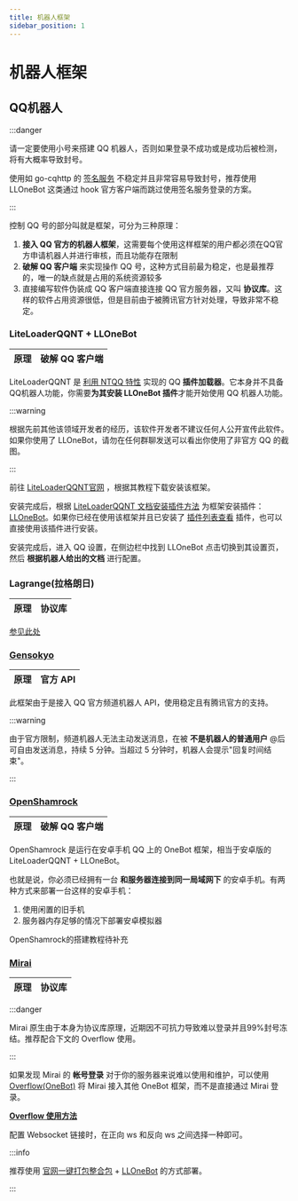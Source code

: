 ```yaml
---
title: 机器人框架
sidebar_position: 1
---
```


# 机器人框架

## QQ机器人

:::danger

请一定要使用小号来搭建 QQ 机器人，否则如果登录不成功或是成功后被检测，将有大概率导致封号。

使用如 go-cqhttp 的 [签名服务](https://mirai.mamoe.net/topic/2373/%E5%85%B3%E4%BA%8E%E7%AD%BE%E5%90%8D%E6%9C%8D%E5%8A%A1) 不稳定并且非常容易导致封号，推荐使用 LLOneBot 这类通过 hook 官方客户端而跳过使用签名服务登录的方案。

:::

控制 QQ 号的部分叫就是框架，可分为三种原理：

1. **接入 QQ 官方的机器人框架**，这需要每个使用这样框架的用户都必须在QQ官方申请机器人并进行审核，而且功能存在限制
2. **破解 QQ 客户端** 来实现操作 QQ 号，这种方式目前最为稳定，也是最推荐的，唯一的缺点就是占用的系统资源较多
3. 直接编写软件伪装成 QQ 客户端直接连接 QQ 官方服务器，又叫 **协议库**。这样的软件占用资源很低，但是目前由于被腾讯官方针对处理，导致非常不稳定。

### LiteLoaderQQNT + LLOneBot

|原理|破解 QQ 客户端|
|---|:---|

LiteLoaderQQNT 是 [利用 NTQQ 特性](https://github.com/Mrs4s/go-cqhttp/issues/2471) 实现的 QQ **插件加载器**。它本身并不具备QQ机器人功能，你需要**为其安装 LLOneBot 插件**才能开始使用 QQ 机器人功能。

:::warning

根据先前其他该领域开发者的经历，该软件开发者不建议任何人公开宣传此软件。如果你使用了 LLOneBot，请勿在任何群聊发送可以看出你使用了非官方 QQ 的截图。

:::

前往 [LiteLoaderQQNT官网](https://liteloaderqqnt.github.io/) ，根据其教程下载安装该框架。

安装完成后，根据 [LiteLoaderQQNT 文档安装插件方法](https://liteloaderqqnt.github.io/guide/plugins.html) 为框架安装插件：[LLOneBot](https://github.com/LLOneBot/LLOneBot/tree/main)。如果你已经在使用该框架并且已安装了 [插件列表查看](https://github.com/ltxhhz/LL-plugin-list-viewer/tree/main) 插件，也可以直接使用该插件进行安装。

安装完成后，进入 QQ 设置，在侧边栏中找到 LLOneBot 点击切换到其设置页，然后 **根据机器人给出的文档** 进行配置。

### Lagrange(拉格朗日)

|原理|协议库|
|---|:---|

[参见此处](https://docs.qq.com/doc/DQ2N2b0JqeUhmWUVa)

### [Gensokyo](https://github.com/Hoshinonyaruko/Gensokyo)

|原理|官方 API|
|---|:---|

此框架由于是接入 QQ 官方频道机器人 API，使用稳定且有腾讯官方的支持。

:::warning

由于官方限制，频道机器人无法主动发送消息，在被 **不是机器人的普通用户** @后可自由发送消息，持续 5 分钟。当超过 5 分钟时，机器人会提示"回复时间结束"。
<!--https://gitee.com/dlcn/dlscq/wikis/%E5%85%B6%E4%BB%96%E6%A1%86%E6%9E%B6/%E5%AE%98%E6%96%B9%E9%A2%91%E9%81%93%E6%9C%BA%E5%99%A8%E4%BA%BA-->
:::

### [OpenShamrock](https://github.com/whitechi73/OpenShamrock)

|原理|破解 QQ 客户端|
|---|:---|

OpenShamrock 是运行在安卓手机 QQ 上的 OneBot 框架，相当于安卓版的 LiteLoaderQQNT + LLOneBot。

也就是说，你必须已经拥有一台 **和服务器连接到同一局域网下** 的安卓手机。有两种方式来部署一台这样的安卓手机：
1. 使用闲置的旧手机
2. 服务器内存足够的情况下部署安卓模拟器

OpenShamrock的搭建教程待补充

### [Mirai](https://mirai.mamoe.net/)

|原理|协议库|
|---|:---|

<!--[Mirai 论坛](https://mirai.mamoe.net/)-->

:::danger

Mirai 原生由于本身为协议库原理，近期因不可抗力导致难以登录并且99%封号冻结。推荐配合下文的 Overflow 使用。

:::

如果发现 Mirai 的 **帐号登录** 对于你的服务器来说难以使用和维护，可以使用 [Overflow(OneBot)](https://github.com/MrXiaoM/Overflow) 将 Mirai 接入其他 OneBot 框架，而不是直接通过 Mirai 登录。

**[Overflow 使用方法](https://github.com/MrXiaoM/Overflow/blob/main/docs/UserManual.md)**

配置 Websocket 链接时，在正向 ws 和反向 ws 之间选择一种即可。

:::info

推荐使用 [官网一键打包整合包](https://mirai.mrxiaom.top/#get-started) + [LLOneBot](#liteloaderqqnt--llonebot) 的方式部署。

:::

<!--[Overflow 主页](https://github.com/MrXiaoM/Overflow)-->

<!--## Kook机器人-->

<!--## Telegram机器人-->
